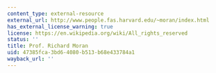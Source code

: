```yaml
---
content_type: external-resource
external_url: http://www.people.fas.harvard.edu/~moran/index.html
has_external_license_warning: true
license: https://en.wikipedia.org/wiki/All_rights_reserved
status: ''
title: Prof. Richard Moran
uid: 47385fca-3bd6-4080-b513-b68e433784a1
wayback_url: ''
---
```

